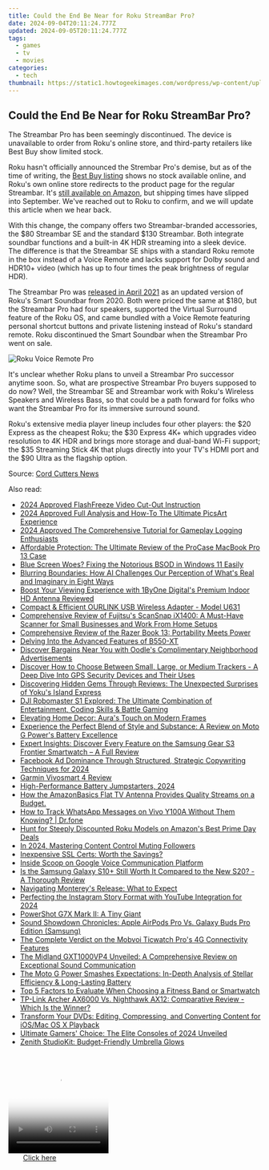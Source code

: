 ```yaml
---
title: Could the End Be Near for Roku StreamBar Pro?
date: 2024-09-04T20:11:24.777Z
updated: 2024-09-05T20:11:24.777Z
tags:
  - games
  - tv
  - movies
categories:
  - tech
thumbnail: https://static1.howtogeekimages.com/wordpress/wp-content/uploads/2021/04/b89e902e.jpg
---
```


## Could the End Be Near for Roku StreamBar Pro?

The Streambar Pro has been seemingly discontinued. The device is unavailable to order from Roku's online store, and third-party retailers like Best Buy show limited stock.

 Roku hasn't officially announced the Strembar Pro's demise, but as of the time of writing, the [Best Buy listing](https://shop-links.co/link/?exclusive=1&publisher_slug=itechdaily19598&url=https%3A%2F%2Fwww.bestbuy.com%2Fsite%2Froku-streambar-pro-4k-streaming-media-player-cinematic-audio-voice-remote-tv-controls-and-headphone-mode-black%2F6455163.p%3FskuId%3D6455163) shows no stock available online, and Roku's own online store redirects to the product page for the regular Streambar. It's [still available on Amazon](https://www.amazon.com/dp/B08ZJ384PP/?tag=hotoge-20&ascsubtag=UUhtgUeUpU2004825&asc%5Frefurl=https%3A%2F%2Fwww.howtogeek.com%2Froku-streambar-pro-going-away%2F&asc%5Fcampaign=Short-Term), but shipping times have slipped into September. We've reached out to Roku to confirm, and we will update this article when we hear back.

 With this change, the company offers two Streambar-branded accessories, the $80 Streambar SE and the standard $130 Streambar. Both integrate soundbar functions and a built-in 4K HDR streaming into a sleek device. The difference is that the Streambar SE ships with a standard Roku remote in the box instead of a Voice Remote and lacks support for Dolby sound and HDR10+ video (which has up to four times the peak brightness of regular HDR).

 The Streambar Pro was [released in April 2021](https://instagram-video-files.techidaily.com/new-2024-approved-designing-engaging-instagram-feature-film-posts/) as an updated version of Roku's Smart Soundbar from 2020\. Both were priced the same at $180, but the Streambar Pro had four speakers, supported the Virtual Surround feature of the Roku OS, and came bundled with a Voice Remote featuring personal shortcut buttons and private listening instead of Roku's standard remote. Roku discontinued the Smart Soundbar when the Streambar Pro went on sale.

![Roku Voice Remote Pro](https://static1.howtogeekimages.com/wordpress/wp-content/uploads/2021/04/f117d052.jpg) 

 It's unclear whether Roku plans to unveil a Streambar Pro successor anytime soon. So, what are prospective Streambar Pro buyers supposed to do now? Well, the Streambar SE and Streambar work with Roku's Wireless Speakers and Wireless Bass, so that could be a path forward for folks who want the Streambar Pro for its immersive surround sound.

 Roku's extensive media player lineup includes four other players: the $20 Express as the cheapest Roku; the $30 Express 4K+ which upgrades video resolution to 4K HDR and brings more storage and dual-band Wi-Fi support; the $35 Streaming Stick 4K that plugs directly into your TV's HDMI port and the $90 Ultra as the flagship option.

 Source: [Cord Cutters News](https://cordcuttersnews.com/roku-maybe-discontinuing-the-streambar-pro-its-soundbar-streaming-player/)

<ins class="adsbygoogle"
     style="display:block"
     data-ad-format="autorelaxed"
     data-ad-client="ca-pub-7571918770474297"
     data-ad-slot="1223367746"></ins>



<ins class="adsbygoogle"
     style="display:block"
     data-ad-client="ca-pub-7571918770474297"
     data-ad-slot="8358498916"
     data-ad-format="auto"
     data-full-width-responsive="true"></ins>

<span class="atpl-alsoreadstyle">Also read:</span>
<div><ul>
<li><a href="https://screen-capture.techidaily.com/2024-approved-flashfreeze-video-cut-out-instruction/"><u>2024 Approved  FlashFreeze Video Cut-Out Instruction</u></a></li>
<li><a href="https://some-knowledge.techidaily.com/2024-approved-full-analysis-and-how-to-the-ultimate-picsart-experience/"><u>2024 Approved  Full Analysis and How-To  The Ultimate PicsArt Experience</u></a></li>
<li><a href="https://screen-capture.techidaily.com/2024-approved-the-comprehensive-tutorial-for-gameplay-logging-enthusiasts/"><u>2024 Approved  The Comprehensive Tutorial for Gameplay Logging Enthusiasts</u></a></li>
<li><a href="https://buynow-marvelous.techidaily.com/affordable-protection-the-ultimate-review-of-the-procase-macbook-pro-13-case/"><u>Affordable Protection: The Ultimate Review of the ProCase MacBook Pro 13 Case</u></a></li>
<li><a href="https://blue-screen-error.techidaily.com/blue-screen-woes-fixing-the-notorious-bsod-in-windows-11-easily/"><u>Blue Screen Woes? Fixing the Notorious BSOD in Windows 11 Easily</u></a></li>
<li><a href="https://tech-revival.techidaily.com/blurring-boundaries-how-ai-challenges-our-perception-of-whats-real-and-imaginary-in-eight-ways/"><u>Blurring Boundaries: How AI Challenges Our Perception of What's Real and Imaginary in Eight Ways</u></a></li>
<li><a href="https://buynow-marvelous.techidaily.com/boost-your-viewing-experience-with-1byone-digitals-premium-indoor-hd-antenna-reviewed/"><u>Boost Your Viewing Experience with 1ByOne Digital's Premium Indoor HD Antenna Reviewed</u></a></li>
<li><a href="https://buynow-marvelous.techidaily.com/compact-and-efficient-ourlink-usb-wireless-adapter-model-u631/"><u>Compact & Efficient OURLINK USB Wireless Adapter - Model U631</u></a></li>
<li><a href="https://buynow-marvelous.techidaily.com/comprehensive-review-of-fujitsus-scansnap-ix1400-a-must-have-scanner-for-small-businesses-and-work-from-home-setups/"><u>Comprehensive Review of Fujitsu's ScanSnap iX1400: A Must-Have Scanner for Small Businesses and Work From Home Setups</u></a></li>
<li><a href="https://buynow-marvelous.techidaily.com/comprehensive-review-of-the-razer-book-13-portability-meets-power/"><u>Comprehensive Review of the Razer Book 13: Portability Meets Power</u></a></li>
<li><a href="https://buynow-marvelous.techidaily.com/delving-into-the-advanced-features-of-b550-xt/"><u>Delving Into the Advanced Features of B550-XT</u></a></li>
<li><a href="https://buynow-marvelous.techidaily.com/discover-bargains-near-you-with-oodles-complimentary-neighborhood-advertisements/"><u>Discover Bargains Near You with Oodle's Complimentary Neighborhood Advertisements</u></a></li>
<li><a href="https://buynow-marvelous.techidaily.com/discover-how-to-choose-between-small-large-or-medium-trackers-a-deep-dive-into-gps-security-devices-and-their-uses/"><u>Discover How to Choose Between Small, Large, or Medium Trackers - A Deep Dive Into GPS Security Devices and Their Uses</u></a></li>
<li><a href="https://buynow-marvelous.techidaily.com/discovering-hidden-gems-through-reviews-the-unexpected-surprises-of-yokus-island-express/"><u>Discovering Hidden Gems Through Reviews: The Unexpected Surprises of Yoku's Island Express</u></a></li>
<li><a href="https://buynow-marvelous.techidaily.com/dji-robomaster-s1-explored-the-ultimate-combination-of-entertainment-coding-skills-and-battle-gaming/"><u>DJI Robomaster S1 Explored: The Ultimate Combination of Entertainment, Coding Skills & Battle Gaming</u></a></li>
<li><a href="https://buynow-marvelous.techidaily.com/elevating-home-decor-auras-touch-on-modern-frames/"><u>Elevating Home Decor: Aura's Touch on Modern Frames</u></a></li>
<li><a href="https://buynow-marvelous.techidaily.com/experience-the-perfect-blend-of-style-and-substance-a-review-on-moto-g-powers-battery-excellence/"><u>Experience the Perfect Blend of Style and Substance: A Review on Moto G Power's Battery Excellence</u></a></li>
<li><a href="https://buynow-marvelous.techidaily.com/expert-insights-discover-every-feature-on-the-samsung-gear-s3-frontier-smartwatch-a-full-review/"><u>Expert Insights: Discover Every Feature on the Samsung Gear S3 Frontier Smartwatch – A Full Review</u></a></li>
<li><a href="https://facebook-videos.techidaily.com/facebook-ad-dominance-through-structured-strategic-copywriting-techniques-for-2024/"><u>Facebook Ad Dominance Through Structured, Strategic Copywriting Techniques for 2024</u></a></li>
<li><a href="https://buynow-marvelous.techidaily.com/garmin-vivosmart-4-review/"><u>Garmin Vivosmart 4 Review</u></a></li>
<li><a href="https://buynow-marvelous.techidaily.com/high-performance-battery-jumpstarters-2024/"><u>High-Performance Battery Jumpstarters, 2024</u></a></li>
<li><a href="https://buynow-marvelous.techidaily.com/how-the-amazonbasics-flat-tv-antenna-provides-quality-streams-on-a-budget/"><u>How the AmazonBasics Flat TV Antenna Provides Quality Streams on a Budget.</u></a></li>
<li><a href="https://android-location-track.techidaily.com/how-to-track-whatsapp-messages-on-vivo-y100a-without-them-knowing-drfone-by-drfone-virtual-android/"><u>How to Track WhatsApp Messages on Vivo Y100A Without Them Knowing? | Dr.fone</u></a></li>
<li><a href="https://buynow-marvelous.techidaily.com/hunt-for-steeply-discounted-roku-models-on-amazons-best-prime-day-deals/"><u>Hunt for Steeply Discounted Roku Models on Amazon's Best Prime Day Deals</u></a></li>
<li><a href="https://instagram-video-files.techidaily.com/in-2024-mastering-content-control-muting-followers/"><u>In 2024, Mastering Content Control  Muting Followers</u></a></li>
<li><a href="https://buynow-marvelous.techidaily.com/inexpensive-ssl-certs-worth-the-savings/"><u>Inexpensive SSL Certs: Worth the Savings?</u></a></li>
<li><a href="https://buynow-marvelous.techidaily.com/inside-scoop-on-google-voice-communication-platform/"><u>Inside Scoop on Google Voice Communication Platform</u></a></li>
<li><a href="https://buynow-marvelous.techidaily.com/is-the-samsung-galaxy-s10plus-still-worth-it-compared-to-the-new-s20-a-thorough-review/"><u>Is the Samsung Galaxy S10+ Still Worth It Compared to the New S20? - A Thorough Review</u></a></li>
<li><a href="https://buynow-marvelous.techidaily.com/navigating-montereys-release-what-to-expect/"><u>Navigating Monterey's Release: What to Expect</u></a></li>
<li><a href="https://instagram-video-recordings.techidaily.com/perfecting-the-instagram-story-format-with-youtube-integration-for-2024/"><u>Perfecting the Instagram Story Format with YouTube Integration for 2024</u></a></li>
<li><a href="https://buynow-marvelous.techidaily.com/powershot-g7x-mark-ii-a-tiny-giant/"><u>PowerShot G7X Mark II: A Tiny Giant</u></a></li>
<li><a href="https://buynow-marvelous.techidaily.com/sound-showdown-chronicles-apple-airpods-pro-vs-galaxy-buds-pro-edition-samsung/"><u>Sound Showdown Chronicles: Apple AirPods Pro Vs. Galaxy Buds Pro Edition (Samsung)</u></a></li>
<li><a href="https://buynow-marvelous.techidaily.com/the-complete-verdict-on-the-mobvoi-ticwatch-pros-4g-connectivity-features/"><u>The Complete Verdict on the Mobvoi Ticwatch Pro's 4G Connectivity Features</u></a></li>
<li><a href="https://buynow-marvelous.techidaily.com/the-midland-gxt1000vp4-unveiled-a-comprehensive-review-on-exceptional-sound-communication/"><u>The Midland GXT1000VP4 Unveiled: A Comprehensive Review on Exceptional Sound Communication</u></a></li>
<li><a href="https://buynow-marvelous.techidaily.com/the-moto-g-power-smashes-expectations-in-depth-analysis-of-stellar-efficiency-and-long-lasting-battery/"><u>The Moto G Power Smashes Expectations: In-Depth Analysis of Stellar Efficiency & Long-Lasting Battery</u></a></li>
<li><a href="https://buynow-marvelous.techidaily.com/top-5-factors-to-evaluate-when-choosing-a-fitness-band-or-smartwatch/"><u>Top 5 Factors to Evaluate When Choosing a Fitness Band or Smartwatch</u></a></li>
<li><a href="https://buynow-marvelous.techidaily.com/tp-link-archer-ax6000-vs-nighthawk-ax12-comparative-review-which-is-the-winner/"><u>TP-Link Archer AX6000 Vs. Nighthawk AX12: Comparative Review - Which Is the Winner?</u></a></li>
<li><a href="https://some-guidance.techidaily.com/transform-your-dvds-editing-compressing-and-converting-content-for-iosmac-os-x-playback/"><u>Transform Your DVDs: Editing, Compressing, and Converting Content for iOS/Mac OS X Playback</u></a></li>
<li><a href="https://buynow-marvelous.techidaily.com/ultimate-gamers-choice-the-elite-consoles-of-2024-unveiled/"><u>Ultimate Gamers' Choice: The Elite Consoles of 2024 Unveiled</u></a></li>
<li><a href="https://buynow-marvelous.techidaily.com/zenith-studiokit-budget-friendly-umbrella-glows/"><u>Zenith StudioKit: Budget-Friendly Umbrella Glows</u></a></li>
</ul></div>

<!-- affiliate ads begin -->
<span id="1374820">
					<video width="200" height="200" style="cursor:pointer"
           poster="//a.impactradius-go.com/display-clicktoplayimage/1374820.png"
           onclick="if(!this.playClicked){this.play();this.setAttribute('controls',true);this.playClicked=true;}">
	   <source src="//a.impactradius-go.com/display-ad/15852-1374820">
	   <img src="//a.impactradius-go.com/display-clicktoplayimage/1374820.png" style="border: none; height: 100%; width: 100%; object-fit: contain">
	</video>
	<div style="width:125px;text-align:center"><a href="javascript:window.open(decodeURIComponent('https%3A%2F%2Fthefitville.pxf.io%2Fc%2F5597632%2F1374820%2F15852'), '_blank');void(0);">Click here</a></div>
</span>
<img height="0" width="0" src="https://imp.pxf.io/i/5597632/1374820/15852" style="position:absolute;visibility:hidden;" border="0" />
<!-- affiliate ads end -->